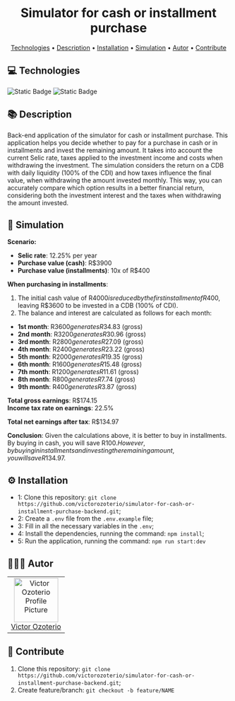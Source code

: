 <h1 align="center" style="font-weight: bold;">Simulator for cash or installment purchase</h1>

<p align="center">
 <a href="#technologies">Technologies</a> • 
 <a href="#description">Description</a> • 
 <a href="#installation">Installation</a> •
 <a href="#simulation">Simulation</a> •
 <a href="#autor">Autor</a> •
 <a href="#contribute">Contribute</a>
</p>

<h2 id="technologies">💻 Technologies</h2>

![Static Badge](https://img.shields.io/badge/typescript%20-%20%233178C%20?style=for-the-badge&logo=typescript&color=%23000000) ![Static Badge](https://img.shields.io/badge/nestjs%20-%20%23E0234E?style=for-the-badge&logo=nestjs&logoColor=%23E0234E&color=%23000000)

<h2 id="description">📚 Description</h2>

Back-end application of the simulator for cash or installment purchase. This application helps you decide whether to pay for a purchase in cash or in installments and invest the remaining amount. It takes into account the current Selic rate, taxes applied to the investment income and costs when withdrawing the investment. The simulation considers the return on a CDB with daily liquidity (100% of the CDI) and how taxes influence the final value, when withdrawing the amount invested monthly. This way, you can accurately compare which option results in a better financial return, considering both the investment interest and the taxes when withdrawing the amount invested.

<h2 id="simulation">🧮 Simulation</h2>

**Scenario:**
- **Selic rate**: 12.25% per year
- **Purchase value (cash)**: R$3900
- **Purchase value (installments)**: 10x of R$400

**When purchasing in installments**:

1. The initial cash value of R$4000 is reduced by the first installment of R$400, leaving R$3600 to be invested in a CDB (100% of CDI).
2. The balance and interest are calculated as follows for each month:

- **1st month**: R$3600 generates R$34.83 (gross)
- **2nd month**: R$3200 generates R$30.96 (gross)
- **3rd month**: R$2800 generates R$27.09 (gross)
- **4th month**: R$2400 generates R$23.22 (gross)
- **5th month**: R$2000 generates R$19.35 (gross)
- **6th month**: R$1600 generates R$15.48 (gross)
- **7th month**: R$1200 generates R$11.61 (gross)
- **8th month**: R$800 generates R$7.74 (gross)
- **9th month**: R$400 generates R$3.87 (gross)

**Total gross earnings**: R$174.15  
**Income tax rate on earnings**: 22.5%

**Total net earnings after tax**: R$134.97

**Conclusion**: Given the calculations above, it is better to buy in installments. By buying in cash, you will save R$100. However, by buying in installments and investing the remaining amount, you will save R$134.97.

<h2 id="installation">⚙️ Installation</h2>

- 1: Clone this repository: `git clone https://github.com/victorozoterio/simulator-for-cash-or-installment-purchase-backend.git`;
- 2: Create a `.env` file from the `.env.example` file;
- 3: Fill in all the necessary variables in the `.env`;
- 4: Install the dependencies, running the command: `npm install`;
- 5: Run the application, running the command: `npm run start:dev`

<h2 id="autor">🧑🏻‍💻 Autor</h2>

<table>
  <tr>
    <td align="center">
      <a href="https://github.com/victorozoterio">
        <img src="https://avatars.githubusercontent.com/u/165734095?v=4" width="100px;" alt="Victor Ozoterio Profile Picture"/><br>
        <sub>
          <a href="https://github.com/victorozoterio">
          Victor Ozoterio</a>
        </sub>
      </a>
    </td>
  </tr>
</table>

<h2 id="contribute">🚀 Contribute</h2>

1. Clone this repository: `git clone https://github.com/victorozoterio/simulator-for-cash-or-installment-purchase-backend.git`;
2. Create feature/branch: `git checkout -b feature/NAME`